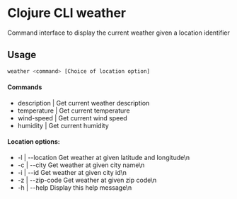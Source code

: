 # Clojure CLI weather

Command interface to display the current weather given a location identifier

## Usage

```bash
weather <command> [Choice of location option]
```
#### Commands
- description | Get current weather description
- temperature | Get current temperature
- wind-speed  | Get current wind speed
- humidity    | Get current humidity
#### Location options:
- -l | --location   Get weather at given latitude and longitude\n
- -c | --city       Get weather at given city name\n
- -i | --id         Get weather at given city id\n
- -z | --zip-code   Get weather at given zip code\n
- -h | --help       Display this help message\n
